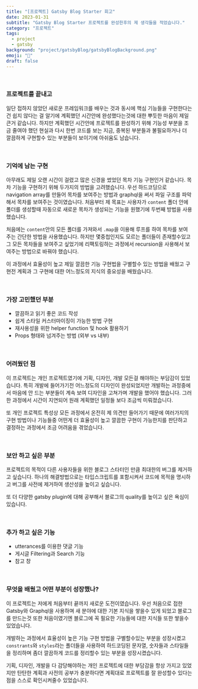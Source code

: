 ```yaml
---
title: "[프로젝트] Gatsby Blog Starter 회고"
date: 2023-01-31
subtitle: "Gatsby Blog Starter 프로젝트를 완성한후의 제 생각들을 적었습니다."
category: "프로젝트"
tags:
  - project
  - gatsby
background: "project/gatsbyBlog/gatsbyBlogBackground.png"
emoji: "🔖"
draft: false
---
```


</br>

### 프로젝트를 끝내고

일단 접하지 않았던 새로운 프레임워크를 배우는 것과 동시에 핵심 기능들을 구현한다는건 쉽지 않다는 걸 알기에 계획했던 시간안에 완성했다는것에 대한 뿌듯한 마음이 제일 큰거 같습니다. 하지만 계획했던 시간안에 프로젝트를 완성하기 위해 기능성 부분을 조금 줄여야 했던 현실과 다시 한번 코드를 보는 지금, 중복된 부분들과 불필요하거나 더 깔끔하게 구현할수 있는 부분들이 보이기에 아쉬움도 남습니다.

</br>

### 기억에 남는 구현

아무래도 제일 오랜 시간이 걸렸고 많은 신경을 썼었던 목차 기능 구현인거 같습니다. 목차 기능을 구현하기 위해 두가지의 방법을 고려했습니다. 우선 하드코딩으로 navigation array를 만들어 목차를 보여주는 방법과 graphql을 써서 파일 구조를 파악해서 목차를 보여주는 것이였습니다. 처음부터 제 목표는 사용자가 `content` 폴더 안에 폴더를 생성할때 자동으로 새로운 목차가 생성되는 기능을 원했기에 두번째 방법을 사용했습니다.

처음에는 `content`안의 모든 폴더를 가져와서 `.map`을 이용해 루프를 하여 목차를 보여주는 간단한 방법을 사용했습니다. 하지만 몇중첩인지도 모르는 폴더들이 존재할수있고 그 모든 목차들을 보여주고 싶었기에 리팩토링하는 과정에서 recursion을 사용해서 보여주는 방법으로 바꿔야 했습니다.

이 과정에서 효율성이 높고 제일 깔끔한 기능 구현법을 구별할수 있는 방법을 배웠고 구현전 계획과 그 구현에 대한 어느정도의 지식의 중요성을 배웠습니다.

</br>

### 가장 고민했던 부분

- 깔끔하고 읽기 좋은 코드 작성
- 쉽게 스타일 커스터마이징이 가능한 방법 구현
- 재사용성을 위한 helper function 및 hook 활용하기
- Props 형태와 넘겨주는 방법 (외부 vs 내부)

</br>

### 어려웠던 점

이 프로젝트는 개인 프로젝트였기에 기획, 디자인, 개발 모든걸 해야하는 부담감이 있었습니다. 특히 개발에 들어가기전 어느정도의 디자인이 완성되었지만 개발하는 과정중에서 마음에 안 드는 부분들이 계속 보여 디자인을 고쳐가며 개발을 했어야 했습니다. 그러한 과정에서 시간이 지연되어 원래 계획했던 일정들 보다 조금씩 미뤄졌습니다.

또 개인 프로젝트 특성상 모든 과정에서 온전히 제 의견만 들어가기 때문에 여러가지의 구현 방법이나 기능들중 어떤게 더 효율성이 높고 깔끔한 구현이 가능한지를 판단하고 결정하는 과정에서 조금 어려움을 겪었습니다.

</br>

### 보안 하고 싶은 부분

프로젝트의 목적이 다른 사용자들을 위한 블로그 스타터인 만큼 최대한의 버그를 제거하고 싶습니다. 하나의 해결방법으로는 타입스크립트를 포함시켜서 코드에 목적을 명시하고 버그를 사전에 제거하여 생산성을 높이고 싶습니다.

또 더 다양한 gatsby plugin에 대해 공부해서 블로그의 quality를 높이고 싶은 욕심이 있습니다.

</br>

### 추가 하고 싶은 기능

- utterances를 이용한 댓글 기능
- 게시글 Filtering과 Search 기능
- 참고 창

</br>

### 무엇을 배웠고 어떤 부분이 성장했나?

이 프로젝트는 저에게 처음부터 끝까지 새로운 도전이였습니다. 우선 처음으로 접한 Gatsby와 Graphql을 사용하며 새 분야에 대한 기본 지식을 쌓을수 있게 되었고 블로그를 만드는것 또한 처음이였기엔 블로그에 꼭 필요한 기능들에 대한 지식들 또한 쌓을수 있었습니다.

개발하는 과정에서 효율성이 높은 기능 구현 방법을 구별할수있는 부분을 성장시켰고 `constrants`와 `styles`라는 폴더들을 사용하여 하드코딩된 문자열, 숫자들과 스타일들을 정리하며 좀더 깔끔하게 코드를 정리할수 있는 부분을 성장시켰습니다.

기획, 디자인, 개발을 다 감당해야하는 개인 프로젝트에 대한 부담감을 항상 가지고 있었지만 탄탄한 계획과 사전의 공부가 충분하다면 계획대로 프로젝트를 잘 완성할수 있다는 점을 스스로 확인시켜줄수 있었습니다.
